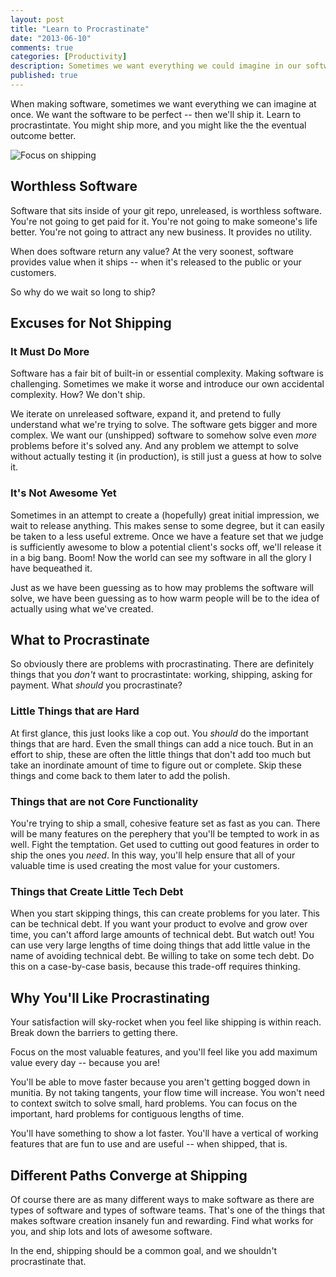 ```yaml
---
layout: post
title: "Learn to Procrastinate"
date: "2013-06-10"
comments: true
categories: [Productivity]
description: Sometimes we want everything we could imagine in our software at once.  Learn to procrastinate what is less important.
published: true
---
```


When making software, sometimes we want everything we can imagine at once.  We want the software to be perfect -- then we'll ship it.  Learn to procrastintate.  You might ship more, and you might like the the eventual outcome better.

![Focus on shipping](http://i.imgur.com/cXx17co.png)

<!--more-->

## Worthless Software

Software that sits inside of your git repo, unreleased, is worthless software.  You're not going to get paid for it.  You're not going to make someone's life better.  You're not going to attract any new business.  It provides no utility.  

When does software return any value?  At the very soonest, software provides value when it ships -- when it's released to the public or your customers.  

So why do we wait so long to ship?

## Excuses for Not Shipping

### It Must Do More

Software has a fair bit of built-in or essential complexity.  Making software is challenging.  Sometimes we make it worse and introduce our own accidental complexity.  How?  We don't ship.  

We iterate on unreleased software, expand it, and pretend to fully understand what we're trying to solve.  The software gets bigger and more complex.  We want our (unshipped) software to somehow solve even *more* problems before it's solved any.  And any problem we attempt to solve without actually testing it (in production), is still just a guess at how to solve it.

### It's Not Awesome Yet

Sometimes in an attempt to create a (hopefully) great initial impression, we wait to release anything.  This makes sense to some degree, but it can easily be taken to a less useful extreme.  Once we have a feature set that we judge is sufficiently awesome to blow a potential client's socks off, we'll release it in a big bang.  Boom!  Now the world can see my software in all the glory I have bequeathed it.  

Just as we have been guessing as to how may problems the software will solve, we have been guessing as to how warm people will be to the idea of actually using what we've created.  

## What to Procrastinate

So obviously there are problems with procrastinating.  There are definitely things that you *don't* want to procrastintate: working, shipping, asking for payment.  What *should* you procrastinate?

### Little Things that are Hard

At first glance, this just looks like a cop out.  You *should* do the important things that are hard.  Even the small things can add a nice touch.  But in an effort to ship, these are often the little things that don't add too much but take an inordinate amount of time to figure out or complete.  Skip these things and come back to them later to add the polish.  

### Things that are not Core Functionality

You're trying to ship a small, cohesive feature set as fast as you can.  There will be many features on the perephery that you'll be tempted to work in as well.  Fight the temptation.  Get used to cutting out good features in order to ship the ones you *need*.  In this way, you'll help ensure that all of your valuable time is used creating the most value for your customers.

### Things that Create Little Tech Debt

When you start skipping things, this can create problems for you later.  This can be technical debt.  If you want your product to evolve and grow over time, you can't afford large amounts of technical debt.  But watch out!  You can use very large lengths of time doing things that add little value in the name of avoiding technical debt.  Be willing to take on some tech debt.  Do this on a case-by-case basis, because this trade-off requires thinking.

## Why You'll Like Procrastinating

Your satisfaction will sky-rocket when you feel like shipping is within reach.  Break down the barriers to getting there.  

Focus on the most valuable features, and you'll feel like you add maximum value every day -- because you are!

You'll be able to move faster because you aren't getting bogged down in munitia.  By not taking tangents, your flow time will increase.  You won't need to context switch to solve small, hard problems.  You can focus on the important, hard problems for contiguous lengths of time.

You'll have something to show a lot faster.  You'll have a vertical of working features that are fun to use and are useful -- when shipped, that is.

## Different Paths Converge at Shipping

Of course there are as many different ways to make software as there are types of software and types of software teams.  That's one of the things that makes software creation insanely fun and rewarding.  Find what works for you, and ship lots and lots of awesome software.  

In the end, shipping should be a common goal, and we shouldn't procrastinate that.

